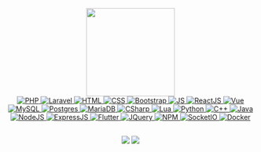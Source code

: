 ## 
 <div align="center">
  <a href="https://github.com/MateusOFCZ">
  <img height="180em" src="https://github-readme-stats.vercel.app/api?username=MateusOFCZ&show_icons=true&theme=dark&include_all_commits=true&count_private=true"/>
  <!--<img height="180em" src="https://github-readme-stats.vercel.app/api/top-langs/?username=MateusOFCZ&theme=dark"/>-->
</div>

<div align="center">
  <img alt="PHP" src="https://img.shields.io/badge/PHP-323330?style=for-the-badge&logo=php&logoColor=67D37E">
  <img alt="Laravel" src="https://img.shields.io/badge/Laravel-323330?style=for-the-badge&logo=laravel&logoColor=67D37E">
  <img alt="HTML" src="https://img.shields.io/badge/HTML-323330?style=for-the-badge&logo=html5&logoColor=67D37E">
  <img alt="CSS" src="https://img.shields.io/badge/CSS-323330?&style=for-the-badge&logo=css3&logoColor=67D37E">
  <img alt="Bootstrap" src="https://img.shields.io/badge/Bootstrap-323330?style=for-the-badge&logo=bootstrap&logoColor=67D37E">
  <img alt="JS" src="https://img.shields.io/badge/JavaScript-323330?style=for-the-badge&logo=javascript&logoColor=67D37E">
  <img alt="ReactJS" src="https://img.shields.io/badge/ReactJS-323330?style=for-the-badge&logo=react&logoColor=67D37E">
  <img alt="Vue" src="https://img.shields.io/badge/VueJS-323330?style=for-the-badge&logo=vue.js&logoColor=67D37E">
  <img alt="MySQL" src="https://img.shields.io/badge/MySQL-323330?style=for-the-badge&logo=mysql&logoColor=67D37E">
  <img alt="Postgres" src="https://img.shields.io/badge/Postgres-323330?style=for-the-badge&logo=postgresql&logoColor=67D37E">
  <img alt="MariaDB" src="https://img.shields.io/badge/MariaDB-323330?style=for-the-badge&logo=mariadb&logoColor=67D37E">
  <img alt="CSharp" src="https://img.shields.io/badge/C%23-323330?style=for-the-badge&logo=csharp&logoColor=67D37E">
  <img alt="Lua" src="https://img.shields.io/badge/Lua-323330?&style=for-the-badge&logo=lua&logoColor=67D37E">
  <img alt="Python" src="https://img.shields.io/badge/Python-323330?style=for-the-badge&logo=python&logoColor=67D37E">
  <img alt="C++" src="https://img.shields.io/badge/C++-323330?style=for-the-badge&logo=cplusplus&logoColor=67D37E">
  <img alt="Java" src="https://img.shields.io/badge/Java-323330?style=for-the-badge&logo=openjdk&logoColor=67D37E">
  <img alt="NodeJS" src="https://img.shields.io/badge/NodeJS-323330?style=for-the-badge&logo=node.js&logoColor=67D37E">
  <img alt="ExpressJS" src="https://img.shields.io/badge/ExpressJS-323330?style=for-the-badge&logo=express&logoColor=67D37E">
  <img alt="Flutter" src="https://img.shields.io/badge/Flutter-323330?style=for-the-badge&logo=flutter&logoColor=67D37E">
  <img alt="JQuery" src="https://img.shields.io/badge/JQuery-323330?style=for-the-badge&logo=jquery&logoColor=67D37E">
  <img alt="NPM" src="https://img.shields.io/badge/NPM-323330?style=for-the-badge&logo=npm&logoColor=67D37E">
  <img alt="SocketIO" src="https://img.shields.io/badge/SocketIO-323330?style=for-the-badge&logo=socket.io&logoColor=67D37E">
  <img alt="Docker" src="https://img.shields.io/badge/Docker-323330?style=for-the-badge&logo=docker&logoColor=67D37E">
</div>
  
  ##
 
<div align="center">
  <a href="https://www.linkedin.com/in/mateusofcz/" target="_blank"><img src="https://img.shields.io/badge/-LinkedIn-323330?style=for-the-badge&logo=linkedin&logoColor=67D37E" target="_blank"></a>
  <a href="mailto:mateusdacruz357@hotmail.com" target="_blank"><img src="https://img.shields.io/badge/EMail-323330?style=for-the-badge&logo=gmail&logoColor=67D37E" target="_blank"></a>
</div>
